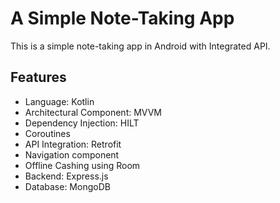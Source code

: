 
# A Simple Note-Taking App

This is a simple note-taking app in Android with Integrated API. 

## Features

- Language: Kotlin
- Architectural Component: MVVM 
- Dependency Injection: HILT
- Coroutines
- API Integration: Retrofit
- Navigation component
- Offline Cashing using Room
- Backend: Express.js
- Database: MongoDB

